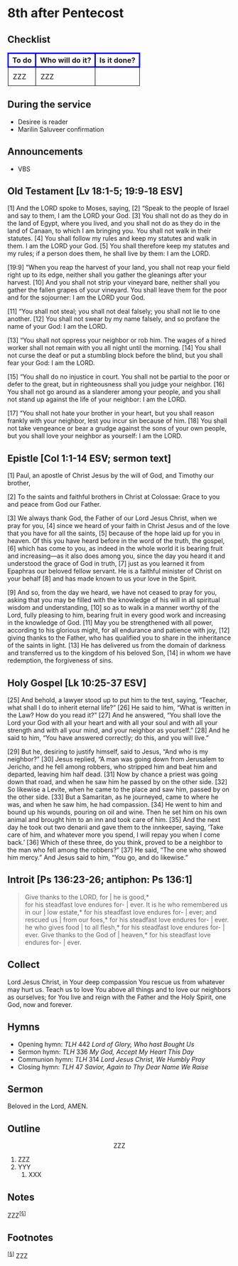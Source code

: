 <head>
<meta charset="utf-8">
<style>
th { text-align: center; font-weight: bold; vertical-align: baseline; border: 3px solid blue; }
td { border: 1px solid black; padding: 10px; }
.h { visibility: hidden; }
</style>
<title>sermon</title>
</head>

# 8th after Pentecost

## Checklist

<table>
<tr>
<th>To do</th><th>Who will do it?</th><th>Is it done?</th>
</tr>
<tr>
<td>ZZZ</td><td>ZZZ</td><td></td>
</tr>
</table>

## During the service

* Desiree is reader
* Marilin Saluveer confirmation

## Announcements

* VBS

## Old Testament [Lv 18:1-5; 19:9‑18 ESV]

[1] And the LORD spoke to Moses, saying, [2] “Speak to the people of Israel and say to them, I am the LORD your God. [3] You shall not do as they do in the land of Egypt, where you lived, and you shall not do as they do in the land of Canaan, to which I am bringing you. You shall not walk in their statutes. [4] You shall follow my rules and keep my statutes and walk in them. I am the LORD your God. [5] You shall therefore keep my statutes and my rules; if a person does them, he shall live by them: I am the LORD.

[19:9] “When you reap the harvest of your land, you shall not reap your field right up to its edge, neither shall you gather the gleanings after your harvest. [10] And you shall not strip your vineyard bare, neither shall you gather the fallen grapes of your vineyard. You shall leave them for the poor and for the sojourner: I am the LORD your God.

[11] “You shall not steal; you shall not deal falsely; you shall not lie to one another. [12] You shall not swear by my name falsely, and so profane the name of your God: I am the LORD.

[13] “You shall not oppress your neighbor or rob him. The wages of a hired worker shall not remain with you all night until the morning. [14] You shall not curse the deaf or put a stumbling block before the blind, but you shall fear your God: I am the LORD.

[15] “You shall do no injustice in court. You shall not be partial to the poor or defer to the great, but in righteousness shall you judge your neighbor. [16] You shall not go around as a slanderer among your people, and you shall not stand up against the life of your neighbor: I am the LORD.

[17] “You shall not hate your brother in your heart, but you shall reason frankly with your neighbor, lest you incur sin because of him. [18] You shall not take vengeance or bear a grudge against the sons of your own people, but you shall love your neighbor as yourself: I am the LORD.

## Epistle [Col 1:1-14 ESV; sermon text]

[1] Paul, an apostle of Christ Jesus by the will of God, and Timothy our brother,

[2] To the saints and faithful brothers in Christ at Colossae: Grace to you and peace from God our Father.

[3] We always thank God, the Father of our Lord Jesus Christ, when we pray for you, [4] since we heard of your faith in Christ Jesus and of the love that you have for all the saints, [5] because of the hope laid up for you in heaven. Of this you have heard before in the word of the truth, the gospel, [6] which has come to you, as indeed in the whole world it is bearing fruit and increasing—as it also does among you, since the day you heard it and understood the grace of God in truth, [7] just as you learned it from Epaphras our beloved fellow servant. He is a faithful minister of Christ on your behalf [8] and has made known to us your love in the Spirit.

[9] And so, from the day we heard, we have not ceased to pray for you, asking that you may be filled with the knowledge of his will in all spiritual wisdom and understanding, [10] so as to walk in a manner worthy of the Lord, fully pleasing to him, bearing fruit in every good work and increasing in the knowledge of God. [11] May you be strengthened with all power, according to his glorious might, for all endurance and patience with joy, [12] giving thanks to the Father, who has qualified you to share in the inheritance of the saints in light. [13] He has delivered us from the domain of darkness and transferred us to the kingdom of his beloved Son, [14] in whom we have redemption, the forgiveness of sins.

## Holy Gospel [Lk 10:25-37 ESV]

[25] And behold, a lawyer stood up to put him to the test, saying, “Teacher, what shall I do to inherit eternal life?” [26] He said to him, “What is written in the Law? How do you read it?” [27] And he answered, “You shall love the Lord your God with all your heart and with all your soul and with all your strength and with all your mind, and your neighbor as yourself.” [28] And he said to him, “You have answered correctly; do this, and you will live.”

[29] But he, desiring to justify himself, said to Jesus, “And who is my neighbor?” [30] Jesus replied, “A man was going down from Jerusalem to Jericho, and he fell among robbers, who stripped him and beat him and departed, leaving him half dead. [31] Now by chance a priest was going down that road, and when he saw him he passed by on the other side. [32] So likewise a Levite, when he came to the place and saw him, passed by on the other side. [33] But a Samaritan, as he journeyed, came to where he was, and when he saw him, he had compassion. [34] He went to him and bound up his wounds, pouring on oil and wine. Then he set him on his own animal and brought him to an inn and took care of him. [35] And the next day he took out two denarii and gave them to the innkeeper, saying, ‘Take care of him, and whatever more you spend, I will repay you when I come back.’ [36] Which of these three, do you think, proved to be a neighbor to the man who fell among the robbers?” [37] He said, “The one who showed him mercy.” And Jesus said to him, “You go, and do likewise.”

## Introit [Ps 136:23-26; antiphon: Ps 136:1]

> Give thanks to the LORD, for | he is good,*  
> for his steadfast love endures for- | ever.
> It is he who remembered us in our | low estate,*
> for his steadfast love endures for- | ever;
> and rescued us | from our foes,*
> for his steadfast love endures for- | ever.
> he who gives food | to all flesh,*
> for his steadfast love endures for- | ever.
> Give thanks to the God of | heaven,*
> for his steadfast love endures for- | ever.


## Collect

Lord Jesus Christ, in Your deep compassion You rescue us from whatever may hurt us. Teach us to love You above all things and to love our neighbors as ourselves; for You live and reign with the Father and the Holy Spirit, one God, now and forever.

## Hymns

* Opening hymn: _TLH_ 442 _Lord of Glory, Who hast Bought Us_
* Sermon hymn: _TLH_ 336 _My God, Accept My Heart This Day_
* Communion hymn: _TLH_ 314 _Lord Jesus Christ, We Humbly Pray_
* Closing hymn: _TLH_ 47 _Savior, Again to Thy Dear Name We Raise_

## Sermon

Beloved in the Lord, AMEN.

## Outline

<center>ZZZ</center>

1. ZZZ
1. YYY
    1. XXX

## Notes


ZZZ<sup>[<a name="id0002" href="#ftn.id0002">§</a>]</sup>

## Footnotes

<sup>[<a name="ftn.id0002" href="#id0002">§</a>]</sup>
ZZZ
